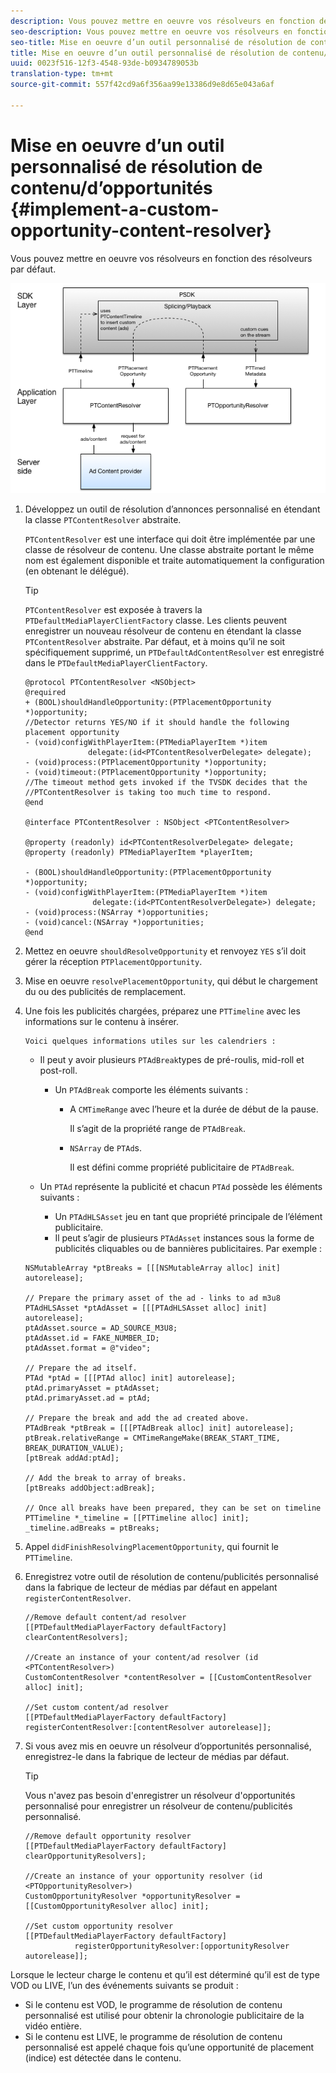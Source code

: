 ```yaml
---
description: Vous pouvez mettre en oeuvre vos résolveurs en fonction des résolveurs par défaut.
seo-description: Vous pouvez mettre en oeuvre vos résolveurs en fonction des résolveurs par défaut.
seo-title: Mise en oeuvre d’un outil personnalisé de résolution de contenu/d’opportunités
title: Mise en oeuvre d’un outil personnalisé de résolution de contenu/d’opportunités
uuid: 0023f516-12f3-4548-93de-b0934789053b
translation-type: tm+mt
source-git-commit: 557f42cd9a6f356aa99e13386d9e8d65e043a6af

---
```



# Mise en oeuvre d’un outil personnalisé de résolution de contenu/d’opportunités {#implement-a-custom-opportunity-content-resolver}

Vous pouvez mettre en oeuvre vos résolveurs en fonction des résolveurs par défaut.

<!--<a id="fig_CC41E2A66BDB4115821F33737B46A09B"></a>-->

![](assets/ios_psdk_content_resolver.png)

1. Développez un outil de résolution d’annonces personnalisé en étendant la classe `PTContentResolver` abstraite.

   `PTContentResolver` est une interface qui doit être implémentée par une classe de résolveur de contenu. Une classe abstraite portant le même nom est également disponible et traite automatiquement la configuration (en obtenant le délégué).

   >[!TIP]
   >
   >`PTContentResolver` est exposée à travers la `PTDefaultMediaPlayerClientFactory` classe. Les clients peuvent enregistrer un nouveau résolveur de contenu en étendant la classe `PTContentResolver` abstraite. Par défaut, et à moins qu’il ne soit spécifiquement supprimé, un `PTDefaultAdContentResolver` est enregistré dans le `PTDefaultMediaPlayerClientFactory`.

   ```
   @protocol PTContentResolver <NSObject> 
   @required 
   + (BOOL)shouldHandleOpportunity:(PTPlacementOpportunity *)opportunity;  
   //Detector returns YES/NO if it should handle the following placement opportunity 
   - (void)configWithPlayerItem:(PTMediaPlayerItem *)item  
                 delegate:(id<PTContentResolverDelegate> delegate); 
   - (void)process:(PTPlacementOpportunity *)opportunity; 
   - (void)timeout:(PTPlacementOpportunity *)opportunity;  
   //The timeout method gets invoked if the TVSDK decides that the  
   //PTContentResolver is taking too much time to respond. 
   @end 
   
   @interface PTContentResolver : NSObject <PTContentResolver> 
   
   @property (readonly) id<PTContentResolverDelegate> delegate; 
   @property (readonly) PTMediaPlayerItem *playerItem; 
   
   - (BOOL)shouldHandleOpportunity:(PTPlacementOpportunity *)opportunity; 
   - (void)configWithPlayerItem:(PTMediaPlayerItem *)item  
                  delegate:(id<PTContentResolverDelegate>) delegate; 
   - (void)process:(NSArray *)opportunities; 
   - (void)cancel:(NSArray *)opportunities; 
   @end
   ```

1. Mettez en oeuvre `shouldResolveOpportunity` et renvoyez `YES` s’il doit gérer la réception `PTPlacementOpportunity`.
1. Mise en oeuvre `resolvePlacementOpportunity`, qui début le chargement du ou des publicités de remplacement.
1. Une fois les publicités chargées, préparez une `PTTimeline` avec les informations sur le contenu à insérer.

       Voici quelques informations utiles sur les calendriers :
   
   * Il peut y avoir plusieurs `PTAdBreak`types de pré-roulis, mid-roll et post-roll.

      * Un `PTAdBreak` comporte les éléments suivants :

         * A `CMTimeRange` avec l’heure et la durée de début de la pause.

            Il s’agit de la propriété range de `PTAdBreak`.

         * `NSArray` de `PTAd`s.

            Il est défini comme propriété publicitaire de `PTAdBreak`.
   * Un `PTAd` représente la publicité et chacun `PTAd` possède les éléments suivants :

      * Un `PTAdHLSAsset` jeu en tant que propriété principale de l’élément publicitaire.
      * Il peut s’agir de plusieurs `PTAdAsset` instances sous la forme de publicités cliquables ou de bannières publicitaires.
   Par exemple :

   ```
   NSMutableArray *ptBreaks = [[[NSMutableArray alloc] init] autorelease]; 
   
   // Prepare the primary asset of the ad - links to ad m3u8 
   PTAdHLSAsset *ptAdAsset = [[[PTAdHLSAsset alloc] init] autorelease]; 
   ptAdAsset.source = AD_SOURCE_M3U8; 
   ptAdAsset.id = FAKE_NUMBER_ID; 
   ptAdAsset.format = @"video"; 
   
   // Prepare the ad itself. 
   PTAd *ptAd = [[[PTAd alloc] init] autorelease]; 
   ptAd.primaryAsset = ptAdAsset; 
   ptAd.primaryAsset.ad = ptAd; 
   
   // Prepare the break and add the ad created above. 
   PTAdBreak *ptBreak = [[[PTAdBreak alloc] init] autorelease]; 
   ptBreak.relativeRange = CMTimeRangeMake(BREAK_START_TIME, BREAK_DURATION_VALUE); 
   [ptBreak addAd:ptAd]; 
   
   // Add the break to array of breaks. 
   [ptBreaks addObject:adBreak]; 
   
   // Once all breaks have been prepared, they can be set on timeline 
   PTTimeline *_timeline = [[PTTimeline alloc] init]; 
   _timeline.adBreaks = ptBreaks;
   ```

1. Appel `didFinishResolvingPlacementOpportunity`, qui fournit le `PTTimeline`.
1. Enregistrez votre outil de résolution de contenu/publicités personnalisé dans la fabrique de lecteur de médias par défaut en appelant `registerContentResolver`.

   ```
   //Remove default content/ad resolver 
   [[PTDefaultMediaPlayerFactory defaultFactory] clearContentResolvers]; 
   
   //Create an instance of your content/ad resolver (id <PTContentResolver>) 
   CustomContentResolver *contentResolver = [[CustomContentResolver alloc] init]; 
   
   //Set custom content/ad resolver 
   [[PTDefaultMediaPlayerFactory defaultFactory] registerContentResolver:[contentResolver autorelease]];
   ```

1. Si vous avez mis en oeuvre un résolveur d’opportunités personnalisé, enregistrez-le dans la fabrique de lecteur de médias par défaut.

   >[!TIP]
   >
   >Vous n&#39;avez pas besoin d&#39;enregistrer un résolveur d&#39;opportunités personnalisé pour enregistrer un résolveur de contenu/publicités personnalisé.

   ```
   //Remove default opportunity resolver 
   [[PTDefaultMediaPlayerFactory defaultFactory] clearOpportunityResolvers]; 
   
   //Create an instance of your opportunity resolver (id <PTOpportunityResolver>) 
   CustomOpportunityResolver *opportunityResolver = [[CustomOpportunityResolver alloc] init]; 
   
   //Set custom opportunity resolver 
   [[PTDefaultMediaPlayerFactory defaultFactory]  
              registerOpportunityResolver:[opportunityResolver autorelease]];
   ```

Lorsque le lecteur charge le contenu et qu’il est déterminé qu’il est de type VOD ou LIVE, l’un des événements suivants se produit :

* Si le contenu est VOD, le programme de résolution de contenu personnalisé est utilisé pour obtenir la chronologie publicitaire de la vidéo entière.
* Si le contenu est LIVE, le programme de résolution de contenu personnalisé est appelé chaque fois qu’une opportunité de placement (indice) est détectée dans le contenu.